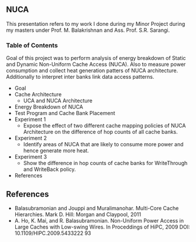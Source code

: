 ## NUCA

This presentation refers to my work I done during my Minor Project during my masters under Prof. M. Balakrishnan and Ass. Prof. S.R. Sarangi.

### Table of Contents
Goal of this project was to perform analysis of energy breakdown of Static and Dynamic Non-Uniform Cache Access (NUCA). Also to measure power consumption and collect heat generation patters of NUCA architecture. Additionally to interpret inter banks link data access patterns.

- Goal
- Cache Architecture
	- UCA and NUCA Architecture
- Energy Breakdown of NUCA
- Test Program and Cache Bank Placement 
- Experiment 1
	- Expose the effect of two different cache mapping policies of NUCA Architecture on the difference of hop counts of all cache banks.
- Experiment 2
	- Identify areas of NUCA that are likely to consume more power and hence generate more heat.
- Experiment 3
	- Show the difference in hop counts of cache banks for WriteThrough and WriteBack policy.
- References

## References
- Balasubramonian and Jouppi and Muralimanohar. Multi-Core CacheHierarchies. Mark D. Hill: Morgan and Claypool, 2011- A. Ho, K. Mai, and R. Balasubramonian. Non-Uniform Power Accessin Large Caches with Low-swing Wires. In Proceddings of HiPC, 2009DOI: 10.1109/HIPC.2009.5433222 93
